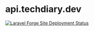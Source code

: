 # api.techdiary.dev

[![Laravel Forge Site Deployment Status](https://img.shields.io/endpoint?url=https%3A%2F%2Fforge.laravel.com%2Fsite-badges%2F65f1a8de-81d0-47c7-af0b-d1650edca8c2%3Fdate%3D1%26commit%3D1&style=flat-square)](https://forge.laravel.com)
